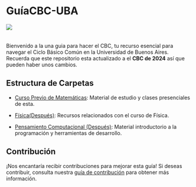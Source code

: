# GuíaCBC-UBA
<img src="https://upload.wikimedia.org/wikipedia/commons/8/84/Logo_del_CBC-UBA.png">
<br><br><br>
Bienvenido a la una guia para hacer el CBC, tu recurso esencial para navegar el Ciclo Básico Común en la Universidad de Buenos Aires. Recuerda que este repositorio esta actualizado a el <b> CBC de 2024</b> así que pueden haber unos cambios.


## Estructura de Carpetas

- [Curso Previo de Matemáticas](./Curso_Previo_Matematicas/): Material de estudio y clases presenciales de esta.

- [Física(Después)](#): Recursos relacionados con el curso de Física.

- [Pensamiento Computacional (Después)](#): Material introductorio a la programación y herramientas de desarrollo.

## Contribución

¡Nos encantaría recibir contribuciones para mejorar esta guía! Si deseas contribuir, consulta nuestra [guía de contribución](CONTRIBUTING.md) para obtener más información.
